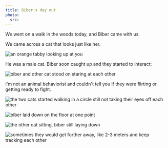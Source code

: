 ```yaml
---
title: Biber's day out
photo:
  src: 
---
```


We went on a walk in the woods today, and Biber came with us.

We came across a cat that looks just like her.

![an orange tabby looking up at you](/assets/photos/IMG_20240414_185845521.jpg)

He was a male cat. Biber soon caught up and they started to interact:

![biber and other cat stood on staring at each other](/assets/photos/IMG_20240414_185856436.jpg)

I'm not an animal behaviorist and couldn't tell you if they were flirting or getting ready to fight.

![the two cats started walking in a circle still not taking their eyes off each other](/assets/photos/IMG_20240414_190258381.jpg)

![biber laid down on the floor at one point](/assets/photos/IMG_20240414_190259914.jpg)

![the other cat sitting, biber still laying down](/assets/photos/IMG_20240414_185953179.jpg)

![sometimes they would get further away, like 2-3 meters and keep tracking each other](/assets/photos/IMG_20240414_190052369.jpg)
